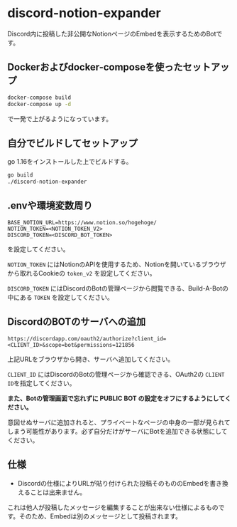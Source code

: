 # discord-notion-expander

Discord内に投稿した非公開なNotionページのEmbedを表示するためのBotです。

## Dockerおよびdocker-composeを使ったセットアップ

```bash
docker-compose build
docker-compose up -d
```

で一発で上がるようになっています。

## 自分でビルドしてセットアップ

go 1.16をインストールした上でビルドする。

```bash
go build
./discord-notion-expander
```

## .envや環境変数周り

```dotenv
BASE_NOTION_URL=https://www.notion.so/hogehoge/
NOTION_TOKEN=<NOTION_TOKEN_V2>
DISCORD_TOKEN=<DISCORD_BOT_TOKEN>
```

を設定してください。

`NOTION_TOKEN` にはNotionのAPIを使用するため、Notionを開いているブラウザから取れるCookieの `token_v2` を設定してください。

`DISCORD_TOKEN` にはDiscordのBotの管理ページから閲覧できる、Build-A-Botの中にある `TOKEN` を設定してください。

## DiscordのBOTのサーバへの追加

```
https://discordapp.com/oauth2/authorize?client_id=<CLIENT_ID>&scope=bot&permissions=121856
```

上記URLをブラウザから開き、サーバへ追加してください。 

`CLIENT_ID` にはDiscordのBotの管理ページから確認できる、OAuth2の `CLIENT ID`を指定してください。

**また、Botの管理画面で忘れずに PUBLIC BOT の設定をオフにするようにしてください。** 

意図せぬサーバに追加されると、プライベートなページの中身の一部が見られてしまう可能性があります。必ず自分だけがサーバにBotを追加できる状態にしてください。

## 仕様
- Discordの仕様によりURLが貼り付けられた投稿そのもののEmbedを書き換えることは出来ません。

これは他人が投稿したメッセージを編集することが出来ない仕様によるものです。そのため、Embedは別のメッセージとして投稿されます。
